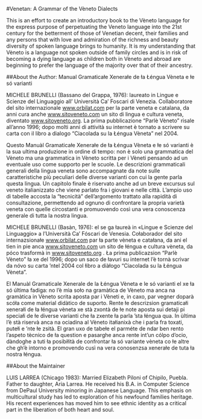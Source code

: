 #Venetan: A Grammar of the Vèneto Dialects

This is an effort to create an introductory book to the Vèneto language for the express purpose of perpetuating the Veneto 
language into the 21st century for the betterment of those of Venetian decent, their families and any persons that with 
love and admiration of the richness and beauty diversity of spoken language brings to humanity. It is my understanding 
that Vèneto is a language not spoken outside of family circles and is in risk of becoming a dying language as children 
both in Vèneto and abroad are beginning to prefer the language of the majority over that of their ancestry.

##About the Author:
Manual Gramaticałe Xenerałe de ła Łéngua Vèneta e łe só varianti

MICHELE BRUNELLI (Bassano del Grappa, 1976): laureato in Lingue e Scienze del
Linguaggio all’ Università Ca’ Foscari di Venezia. Collaboratore del sito internazionale
www.orbilat.com per la parte veneta e catalana, da anni cura anche www.sitoveneto.com
un sito di lingua e cultura veneta, diventato www.sitoveneto.org. La prima pubblicazione
“Parlè Vèneto” risale all’anno 1996; dopo molti anni di attività su internet è tornato a
scrivere su carta con il libro a dialogo “Ciacolada su la Łéngua Vèneta” nel 2004.

Questo Manuàl Gramaticałe Xenerałe de ła Łéngua Vèneta e łe só varianti è la sua
ultima produzione in ordine di tempo: non è solo una grammatica del Vèneto ma una
grammatica in Vèneto scritta per i Vèneti pensando ad un eventuale uso come supporto
per le scuole. Le descrizioni grammaticali generali della lingua veneta sono accompagnate
da note sulle caratteristiche più peculiari delle diverse varianti con cui la gente parla
questa lingua. Un capitolo finale è riservato anche ad un breve excursus sul veneto
italianizzato che viene parlato fra i giovani e nelle città. L’ampio uso di tabelle accosta la
“tecnicità” dell’argomento trattato alla rapidità di consultazione, permettendo ad ognuno
di confrontare la propria varietà veneta con quelle circostanti e promuovendo così una
vera conoscenza generale di tutta la nostra lingua.

MICHELE BRUNELLI (Basàn, 1976): el se ga łaureà in «Lingue e Scienze del Linguaggio» a
l’Università Ca’ Fóscari de Venesia. Cołaborador del sito internazsionałe www.orbilat.com
par ła parte vèneta e catałana, da ani el tien in pie anca www.sitoveneto.com un sito de
łéngua e cultura vèneta, da póco trasformà in www.sitoveneto.org . Ła prima publicazsion
“Parlè Vèneto” ła xe del 1996; dopo un saco de łavuri su internet l’è tornà scrìvar da nóvo
su carta ’ntel 2004 col łibro a diàłogo “Ciacolada su la Łéngua Vèneta”.

El Manuàl Gramaticale Xenerale de la Łéngua Vèneta e le só varianti el xe ła só última
fadiga: no l’è mìa soło na gramàtica de Vèneto ma anca na gramàtica in Vèneto scrita
aposta par i Vèneti e, in caxo, par vegner doparà scóła come material didàtico de suporto.
Rente łe descrizsion gramaticałi xenerałi de ła łéngua vèneta xe stà zxontà de łe note
aposta sui detaji pi speciałi de łe diverse varianti che ła zxente ła parla ’sta łéngua qua. In
ùltima l’è stà riservà anca na ociadina al Vèneto itałianixà che i parla fra toxati, putełi e
’nte łe zsità. El gran uxo de tabełe el parméte de ndar ben rento l’aspeto tècnico de ła
question e pasarghe anca rente int’un cólpo d’ocio, dàndoghe a tuti ła posibiłità de
confrontar ła só variante vèneta co łe altre che gh’è intorno e promovendo cusì na vera
conosenzsa xenerałe de tuta ła nostra łéngua. 

##About the Maintainer

LUIS LARREA (Chicago 1983): Married Elizabeth Piloni of Chipilo, Puebla. Father to daughter, 
Aria Larrea. He received his B.A. in Computer Science from DePaul University minoring in 
Japanese Language. This emphasis on multicultural study has led to exploration of his 
newfound families heritage. His recent experiences has moved him to see ethnic identity 
as a critical part in the liberation of both heart and soul.